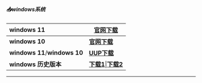 ##### 📥windows系统

| **windows 11**                |**[官网下载](https://www.microsoft.com/zh-cn/software-download/windows11)** |
| :---------------------------- | ------------------------------------------------------------ |
| **windows 10**                | **[官网下载](https://www.microsoft.com/zh-cn/software-download/windows10)** |
| **windows 11**/**windows 10** | **[UUP下载](https://www.uupdump.cn/)**                       |
| **windows 历史版本**          | **[下载1](https://msdn.itellyou.cn/)**\|**[下载2](https://hellowindows.cn/)** |

------

